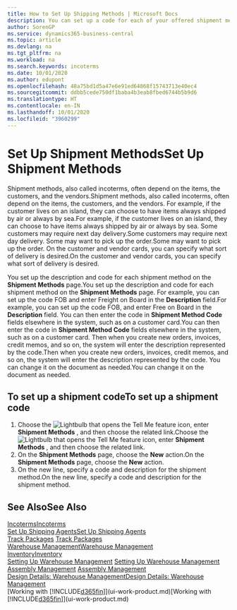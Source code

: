 ```yaml
---
title: How to Set Up Shipping Methods | Microsoft Docs
description: You can set up a code for each of your offered shipment methods, such as  and enter information about them.
author: SorenGP
ms.service: dynamics365-business-central
ms.topic: article
ms.devlang: na
ms.tgt_pltfrm: na
ms.workload: na
ms.search.keywords: incoterms
ms.date: 10/01/2020
ms.author: edupont
ms.openlocfilehash: 48a75bd1d5a47e6e91ed64868f15743713e40ec4
ms.sourcegitcommit: ddbb5cede750df1baba4b3eab8fbed6744b5b9d6
ms.translationtype: HT
ms.contentlocale: en-IN
ms.lasthandoff: 10/01/2020
ms.locfileid: "3960299"
---
```

# <a name="set-up-shipment-methods"></a><span data-ttu-id="25fcc-103">Set Up Shipment Methods</span><span class="sxs-lookup"><span data-stu-id="25fcc-103">Set Up Shipment Methods</span></span>
<span data-ttu-id="25fcc-104">Shipment methods, also called incoterms, often depend on the items, the customers, and the vendors.</span><span class="sxs-lookup"><span data-stu-id="25fcc-104">Shipment methods, also called incoterms, often depend on the items, the customers, and the vendors.</span></span> <span data-ttu-id="25fcc-105">For example, if the customer lives on an island, they can choose to have items always shipped by air or always by sea.</span><span class="sxs-lookup"><span data-stu-id="25fcc-105">For example, if the customer lives on an island, they can choose to have items always shipped by air or always by sea.</span></span> <span data-ttu-id="25fcc-106">Some customers may require next day delivery.</span><span class="sxs-lookup"><span data-stu-id="25fcc-106">Some customers may require next day delivery.</span></span> <span data-ttu-id="25fcc-107">Some may want to pick up the order.</span><span class="sxs-lookup"><span data-stu-id="25fcc-107">Some may want to pick up the order.</span></span> <span data-ttu-id="25fcc-108">On the customer and vendor cards, you can specify what sort of delivery is desired.</span><span class="sxs-lookup"><span data-stu-id="25fcc-108">On the customer and vendor cards, you can specify what sort of delivery is desired.</span></span>

<span data-ttu-id="25fcc-109">You set up the description and code for each shipment method on the **Shipment Methods** page.</span><span class="sxs-lookup"><span data-stu-id="25fcc-109">You set up the description and code for each shipment method on the **Shipment Methods** page.</span></span> <span data-ttu-id="25fcc-110">For example, you can set up the code FOB and enter Freight on Board in the **Description** field.</span><span class="sxs-lookup"><span data-stu-id="25fcc-110">For example, you can set up the code FOB, and enter Free on Board in the **Description** field.</span></span> <span data-ttu-id="25fcc-111">You can then enter the code in **Shipment Method Code** fields elsewhere in the system, such as on a customer card.</span><span class="sxs-lookup"><span data-stu-id="25fcc-111">You can then enter the code in **Shipment Method Code** fields elsewhere in the system, such as on a customer card.</span></span> <span data-ttu-id="25fcc-112">Then when you create new orders, invoices, credit memos, and so on, the system will enter the description represented by the code.</span><span class="sxs-lookup"><span data-stu-id="25fcc-112">Then when you create new orders, invoices, credit memos, and so on, the system will enter the description represented by the code.</span></span> <span data-ttu-id="25fcc-113">You can change it on the document as needed.</span><span class="sxs-lookup"><span data-stu-id="25fcc-113">You can change it on the document as needed.</span></span>

## <a name="to-set-up-a-shipment-code"></a><span data-ttu-id="25fcc-114">To set up a shipment code</span><span class="sxs-lookup"><span data-stu-id="25fcc-114">To set up a shipment code</span></span>
1. <span data-ttu-id="25fcc-115">Choose the ![Lightbulb that opens the Tell Me feature](media/ui-search/search_small.png "Tell me what you want to do") icon, enter **Shipment Methods** , and then choose the related link.</span><span class="sxs-lookup"><span data-stu-id="25fcc-115">Choose the ![Lightbulb that opens the Tell Me feature](media/ui-search/search_small.png "Tell me what you want to do") icon, enter **Shipment Methods** , and then choose the related link.</span></span>
2. <span data-ttu-id="25fcc-116">On the **Shipment Methods** page, choose the **New** action.</span><span class="sxs-lookup"><span data-stu-id="25fcc-116">On the **Shipment Methods** page, choose the **New** action.</span></span>
3. <span data-ttu-id="25fcc-117">On the new line, specify a code and description for the shipment method.</span><span class="sxs-lookup"><span data-stu-id="25fcc-117">On the new line, specify a code and description for the shipment method.</span></span>

## <a name="see-also"></a><span data-ttu-id="25fcc-118">See Also</span><span class="sxs-lookup"><span data-stu-id="25fcc-118">See Also</span></span>
[<span data-ttu-id="25fcc-119">Incoterms</span><span class="sxs-lookup"><span data-stu-id="25fcc-119">Incoterms</span></span>](https://iccwbo.org/resources-for-business/incoterms-rules)  
[<span data-ttu-id="25fcc-120">Set Up Shipping Agents</span><span class="sxs-lookup"><span data-stu-id="25fcc-120">Set Up Shipping Agents</span></span>](sales-how-to-set-up-shipping-agents.md)  
<span data-ttu-id="25fcc-121">[Track Packages](sales-how-track-packages.md)  </span><span class="sxs-lookup"><span data-stu-id="25fcc-121">[Track Packages](sales-how-track-packages.md)  </span></span>  
[<span data-ttu-id="25fcc-122">Warehouse Management</span><span class="sxs-lookup"><span data-stu-id="25fcc-122">Warehouse Management</span></span>](warehouse-manage-warehouse.md)  
[<span data-ttu-id="25fcc-123">Inventory</span><span class="sxs-lookup"><span data-stu-id="25fcc-123">Inventory</span></span>](inventory-manage-inventory.md)  
<span data-ttu-id="25fcc-124">[Setting Up Warehouse Management](warehouse-setup-warehouse.md)   </span><span class="sxs-lookup"><span data-stu-id="25fcc-124">[Setting Up Warehouse Management](warehouse-setup-warehouse.md)   </span></span>  
<span data-ttu-id="25fcc-125">[Assembly Management](assembly-assemble-items.md)  </span><span class="sxs-lookup"><span data-stu-id="25fcc-125">[Assembly Management](assembly-assemble-items.md)  </span></span>  
[<span data-ttu-id="25fcc-126">Design Details: Warehouse Management</span><span class="sxs-lookup"><span data-stu-id="25fcc-126">Design Details: Warehouse Management</span></span>](design-details-warehouse-management.md)  
<span data-ttu-id="25fcc-127">[Working with [!INCLUDE[d365fin](includes/d365fin_md.md)]](ui-work-product.md)</span><span class="sxs-lookup"><span data-stu-id="25fcc-127">[Working with [!INCLUDE[d365fin](includes/d365fin_md.md)]](ui-work-product.md)</span></span>  
